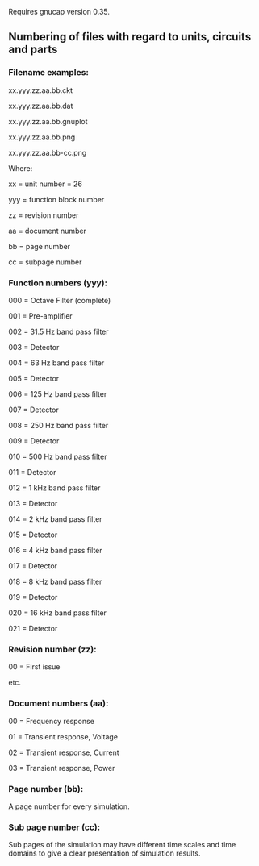 Requires gnucap version 0.35.

## Numbering of files with regard to units, circuits and parts


### Filename examples:

xx.yyy.zz.aa.bb.ckt

xx.yyy.zz.aa.bb.dat

xx.yyy.zz.aa.bb.gnuplot

xx.yyy.zz.aa.bb.png

xx.yyy.zz.aa.bb-cc.png


Where:

xx = unit number = 26

yyy = function block number

zz = revision number

aa = document number

bb = page number

cc = subpage number


### Function numbers (yyy):

000 = Octave Filter (complete)

001 = Pre-amplifier

002 = 31.5 Hz band pass filter

003 = Detector

004 = 63 Hz band pass filter

005 = Detector

006 = 125 Hz band pass filter

007 = Detector

008 = 250 Hz band pass filter

009 = Detector

010 = 500 Hz band pass filter

011 = Detector

012 = 1 kHz band pass filter

013 = Detector

014 = 2 kHz band pass filter

015 = Detector

016 = 4 kHz band pass filter

017 = Detector

018 = 8 kHz band pass filter

019 = Detector

020 = 16 kHz band pass filter

021 = Detector




### Revision number (zz):

00 = First issue

etc.


### Document numbers (aa):

00 = Frequency response

01 = Transient response, Voltage

02 = Transient response, Current

03 = Transient response, Power


### Page number (bb):

A page number for every simulation.


### Sub page number (cc):

Sub pages of the simulation may have different time scales and time
domains to give a clear presentation of simulation results.
